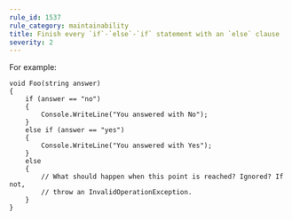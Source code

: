 ```yaml
---
rule_id: 1537
rule_category: maintainability
title: Finish every `if`-`else`-`if` statement with an `else` clause
severity: 2
---
```

For example:

	void Foo(string answer)
	{
		if (answer == "no")
		{
			Console.WriteLine("You answered with No");
		}
		else if (answer == "yes")
		{
			Console.WriteLine("You answered with Yes");
		}
		else
		{
			// What should happen when this point is reached? Ignored? If not,
			// throw an InvalidOperationException.
		}
	}
